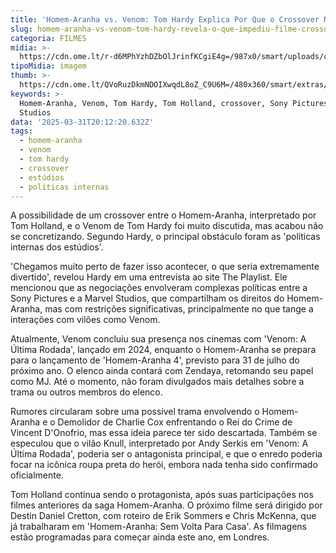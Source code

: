 ```yaml
---
title: 'Homem-Aranha vs. Venom: Tom Hardy Explica Por Que o Crossover Não Aconteceu'
slug: homem-aranha-vs-venom-tom-hardy-revela-o-que-impediu-filme-crossover
categoria: FILMES
midia: >-
  https://cdn.ome.lt/r-d6MPhYzhDZbOlJrinfKCgiE4g=/987x0/smart/uploads/conteudo/fotos/02_MzMztaH.jpg
tipoMidia: imagem
thumb: >-
  https://cdn.ome.lt/QVoRuzDkmNDOIXwqdL8oZ_C9U6M=/480x360/smart/extras/conteudos/01_kdW70gK.jpg
keywords: >-
  Homem-Aranha, Venom, Tom Hardy, Tom Holland, crossover, Sony Pictures, Marvel
  Studios
data: '2025-03-31T20:12:20.632Z'
tags:
  - homem-aranha
  - venom
  - tom hardy
  - crossover
  - estúdios
  - políticas internas
---
```


A possibilidade de um crossover entre o Homem-Aranha, interpretado por Tom Holland, e o Venom de Tom Hardy foi muito discutida, mas acabou não se concretizando. Segundo Hardy, o principal obstáculo foram as 'políticas internas dos estúdios'.

'Chegamos muito perto de fazer isso acontecer, o que seria extremamente divertido', revelou Hardy em uma entrevista ao site The Playlist. Ele mencionou que as negociações envolveram complexas políticas entre a Sony Pictures e a Marvel Studios, que compartilham os direitos do Homem-Aranha, mas com restrições significativas, principalmente no que tange a interações com vilões como Venom.

Atualmente, Venom concluiu sua presença nos cinemas com 'Venom: A Última Rodada', lançado em 2024, enquanto o Homem-Aranha se prepara para o lançamento de 'Homem-Aranha 4', previsto para 31 de julho do próximo ano. O elenco ainda contará com Zendaya, retomando seu papel como MJ. Até o momento, não foram divulgados mais detalhes sobre a trama ou outros membros do elenco.

Rumores circularam sobre uma possível trama envolvendo o Homem-Aranha e o Demolidor de Charlie Cox enfrentando o Rei do Crime de Vincent D'Onofrio, mas essa ideia parece ter sido descartada. Também se especulou que o vilão Knull, interpretado por Andy Serkis em 'Venom: A Última Rodada', poderia ser o antagonista principal, e que o enredo poderia focar na icônica roupa preta do herói, embora nada tenha sido confirmado oficialmente.

Tom Holland continua sendo o protagonista, após suas participações nos filmes anteriores da saga Homem-Aranha. O próximo filme será dirigido por Destin Daniel Cretton, com roteiro de Erik Sommers e Chris McKenna, que já trabalharam em 'Homem-Aranha: Sem Volta Para Casa'. As filmagens estão programadas para começar ainda este ano, em Londres.
